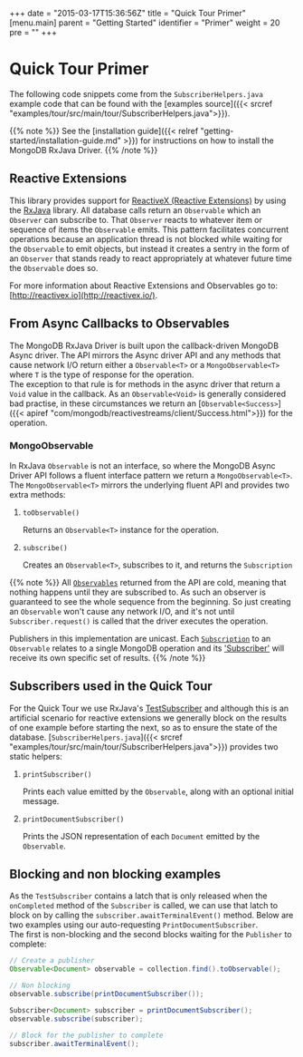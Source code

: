 +++
date = "2015-03-17T15:36:56Z"
title = "Quick Tour Primer"
[menu.main]
  parent = "Getting Started"
  identifier = "Primer"
  weight = 20
  pre = "<i class='fa'></i>"
+++

# Quick Tour Primer

The following code snippets come from the `SubscriberHelpers.java` example code
that can be found with the [examples source]({{< srcref "examples/tour/src/main/tour/SubscriberHelpers.java">}}).

{{% note %}}
See the [installation guide]({{< relref "getting-started/installation-guide.md" >}})
for instructions on how to install the MongoDB RxJava Driver.
{{% /note %}}

## Reactive Extensions

This library provides support for [ReactiveX (Reactive Extensions)](http://reactivex.io/) by using the 
[RxJava](https://github.com/ReactiveX/RxJava) library.  All database calls return an `Observable` which an `Observer` can subscribe to. 
That `Observer` reacts to whatever item or sequence of items the `Observable` emits.  This pattern facilitates concurrent operations 
because an application thread is not blocked while waiting for the `Observable` to emit objects, but instead it creates a sentry
in the form of an `Observer` that stands ready to react appropriately at whatever future time the `Observable` does so.

For more information about Reactive Extensions and Observables go to: [http://reactivex.io](http://reactivex.io/).

## From Async Callbacks to Observables

The MongoDB RxJava Driver is built upon the callback-driven MongoDB Async driver.
The API mirrors the Async driver API and any methods that cause network I/O return either a `Observable<T>` or a `MongoObservable<T>` 
where `T` is the type of response for the operation.  
The exception to that rule is for methods in the async driver that return a `Void` value in the callback. 
As an `Observable<Void>` is generally considered bad practise, in these circumstances we
return an [`Observable<Success>`]({{< apiref "com/mongodb/reactivestreams/client/Success.html">}}) for the operation.

### MongoObservable

In RxJava `Observable` is not an interface, so where the MongoDB Async Driver API follows a fluent interface pattern we return a 
`MongoObservable<T>`.  The `MongoObservable<T>` mirrors the underlying fluent API and provides two extra methods:
 
1. `toObservable()` 

    Returns an `Observable<T>` instance for the operation.

2. `subscribe()`
     
    Creates an `Observable<T>`, subscribes to it, and returns the `Subscription`  

{{% note %}}
All [`Observables`](http://www.reactive-streams.org/reactive-streams-1.0.0.RC4-javadoc/?org/reactivestreams/Publisher.html) returned 
from the API are cold, meaning that nothing happens until they are subscribed to. As such an observer is guaranteed to see the whole 
sequence from the beginning. So just creating an `Observable` won't cause any network I/O, and it's not until `Subscriber.request()` is 
called 
that the driver executes the operation.

Publishers in this implementation are unicast. Each [`Subscription`](http://reactivex.io/RxJava/javadoc/rx/Subscription.html) 
to an `Observable` relates to a single MongoDB operation and its
['Subscriber'](http://reactivex.io/RxJava/javadoc/rx/Subscriber.html) will receive its own specific set of results. 
{{% /note %}}

## Subscribers used in the Quick Tour

For the Quick Tour we use RxJava's [TestSubscriber<T>](http://reactivex.io/RxJava/javadoc/rx/observers/TestSubscriber.html) and although 
this is an artificial scenario for reactive extensions we generally block on the results of one example before starting the next, so as to 
ensure the state of the database.  [`SubscriberHelpers.java`]({{< srcref "examples/tour/src/main/tour/SubscriberHelpers.java">}}) provides
two static helpers:

1.  `printSubscriber()`

    Prints each value emitted by the `Observable`, along with an optional initial message.

2.  `printDocumentSubscriber()`

    Prints the JSON representation of each `Document` emitted by the `Observable`.


##  Blocking and non blocking examples

As the `TestSubscriber` contains a latch that is only released when the `onCompleted` method of the `Subscriber` is called, 
we can use that latch  to block on by calling the `subscriber.awaitTerminalEvent()` method.  Below are two examples using our auto-requesting `PrintDocumentSubscriber`.  
The first is non-blocking and the second blocks waiting for the `Publisher` to complete:

```java
// Create a publisher
Observable<Document> observable = collection.find().toObservable();

// Non blocking
observable.subscribe(printDocumentSubscriber());

Subscriber<Document> subscriber = printDocumentSubscriber();
observable.subscribe(subscriber);

// Block for the publisher to complete
subscriber.awaitTerminalEvent(); 
```
